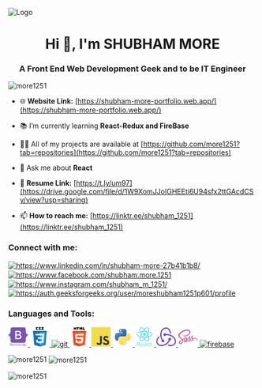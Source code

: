 ![Logo](https://media-exp1.licdn.com/dms/image/C4D16AQHIcb13SXiXOg/profile-displaybackgroundimage-shrink_350_1400/0/1659466294908?e=1665014400&v=beta&t=GbYy-jRNGROehdTcQthUNIQkP3c0YKCZi8ZGBczTxxQ)

<h1 align="center">Hi 👋, I'm SHUBHAM MORE</h1>
<h3 align="center">A Front End Web Development Geek and to be IT Engineer</h3>

<p align="left"> <img src="https://komarev.com/ghpvc/?username=more1251&label=Profile%20views&color=0e75b6&style=flat" alt="more1251" /> </p>

- 🌐 **Website Link:** [https://shubham-more-portfolio.web.app/](https://shubham-more-portfolio.web.app/)

- 📚 I’m currently learning **React-Redux and FireBase**

- 👨‍💻 All of my projects are available at [https://github.com/more1251?tab=repositories](https://github.com/more1251?tab=repositories)

- 💬 Ask me about **React**

- 📄 **Resume Link:** [https://t.ly/um97](https://drive.google.com/file/d/1W9XomJJoIGHEEti6U94sfx2ttGAcdCSv/view?usp=sharing)

- 📫 **How to reach me:** [https://linktr.ee/shubham_1251](https://linktr.ee/shubham_1251)

<h3 align="left">Connect with me:</h3>
<p align="left">
<a href="https://www.linkedin.com/in/shubham-more1251/" target="blank"><img align="center" src="https://raw.githubusercontent.com/rahuldkjain/github-profile-readme-generator/master/src/images/icons/Social/linked-in-alt.svg" alt="https://www.linkedin.com/in/shubham-more-27b41b1b8/" height="30" width="40" /></a>
<a href="https://www.facebook.com/shubham.more.1251" target="blank"><img align="center" src="https://raw.githubusercontent.com/rahuldkjain/github-profile-readme-generator/master/src/images/icons/Social/facebook.svg" alt="https://www.facebook.com/shubham.more.1251" height="30" width="40" /></a>
<a href="https://www.instagram.com/shubham_m_1251/" target="blank"><img align="center" src="https://raw.githubusercontent.com/rahuldkjain/github-profile-readme-generator/master/src/images/icons/Social/instagram.svg" alt="https://www.instagram.com/shubham_m_1251/" height="30" width="40" /></a>
<a href="https://auth.geeksforgeeks.org/user/moreshubham1251p601/profile" target="blank"><img align="center" src="https://raw.githubusercontent.com/rahuldkjain/github-profile-readme-generator/master/src/images/icons/Social/geeks-for-geeks.svg" alt="https://auth.geeksforgeeks.org/user/moreshubham1251p601/profile" height="30" width="40" /></a>
</p>

<h3 align="left">Languages and Tools:</h3>
<p align="left"> <a href="https://getbootstrap.com" target="_blank" rel="noreferrer"> <img src="https://raw.githubusercontent.com/devicons/devicon/master/icons/bootstrap/bootstrap-plain-wordmark.svg" alt="bootstrap" width="40" height="40"/> <a href="https://www.w3schools.com/css/" target="_blank" rel="noreferrer"> <img src="https://raw.githubusercontent.com/devicons/devicon/master/icons/css3/css3-original-wordmark.svg" alt="css3" width="40" height="40"/> </a> <a href="https://git-scm.com/" target="_blank" rel="noreferrer"> <img src="https://www.vectorlogo.zone/logos/git-scm/git-scm-icon.svg" alt="git" width="40" height="40"/> </a> <a href="https://www.w3.org/html/" target="_blank" rel="noreferrer"> <img src="https://raw.githubusercontent.com/devicons/devicon/master/icons/html5/html5-original-wordmark.svg" alt="html5" width="40" height="40"/> </a> <a href="https://developer.mozilla.org/en-US/docs/Web/JavaScript" target="_blank" rel="noreferrer"> <img src="https://raw.githubusercontent.com/devicons/devicon/master/icons/javascript/javascript-original.svg" alt="javascript" width="40" height="40"/> </a> <a href="https://www.python.org" target="_blank" rel="noreferrer"> <img src="https://raw.githubusercontent.com/devicons/devicon/master/icons/python/python-original.svg" alt="python" width="40" height="40"/> </a> <a href="https://reactjs.org/" target="_blank" rel="noreferrer"> <img src="https://raw.githubusercontent.com/devicons/devicon/master/icons/react/react-original-wordmark.svg" alt="react" width="40" height="40"/> </a> <a href="https://redux.js.org" target="_blank" rel="noreferrer"> <img src="https://raw.githubusercontent.com/devicons/devicon/master/icons/redux/redux-original.svg" alt="redux" width="40" height="40"/> </a> <a href="https://sass-lang.com" target="_blank" rel="noreferrer"> <img src="https://raw.githubusercontent.com/devicons/devicon/master/icons/sass/sass-original.svg" alt="sass" width="40" height="40"/> </a> </a> <a href="https://firebase.google.com/" target="_blank" rel="noreferrer"> <img src="https://www.vectorlogo.zone/logos/firebase/firebase-icon.svg" alt="firebase" width="40" height="40"/> </a></p>


<p><img align="left" src="https://github-readme-stats.vercel.app/api/top-langs?username=more1251&show_icons=true&locale=en&layout=compact" alt="more1251" /></p>

<p>&nbsp;<img align="center" src="https://github-readme-stats.vercel.app/api?username=more1251&show_icons=true&locale=en" alt="more1251" /></p>

<p><img align="center" src="https://github-readme-streak-stats.herokuapp.com/?user=more1251&" alt="more1251" /></p>
